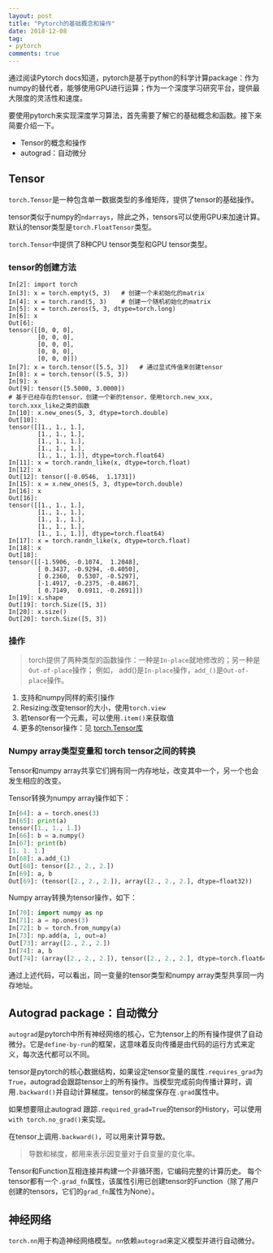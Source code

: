 ```yaml
---
layout: post
title: "Pytorch的基础概念和操作"
date: 2018-12-08
tag:
- pytorch
comments: true
---
```


通过阅读Pytorch docs知道，pytorch是基于python的科学计算package：作为numpy的替代者，能够使用GPU进行运算；作为一个深度学习研究平台，提供最大限度的灵活性和速度。

要使用pytorch来实现深度学习算法，首先需要了解它的基础概念和函数。接下来简要介绍一下。

+ Tensor的概念和操作
+ autograd：自动微分

## Tensor

`torch.Tensor`是一种包含单一数据类型的多维矩阵，提供了tensor的基础操作。

tensor类似于numpy的`ndarrays`，除此之外，tensors可以使用GPU来加速计算。默认的tensor类型是`torch.FloatTensor`类型。

`torch.Tensor`中提供了8种CPU tensor类型和GPU tensor类型。

### tensor的创建方法

```
In[2]: import torch
In[3]: x = torch.empty(5, 3)   # 创建一个未初始化的matrix
In[4]: x = torch.rand(5, 3)    # 创建一个随机初始化的matrix
In[5]: x = torch.zeros(5, 3, dtype=torch.long)
In[6]: x
Out[6]:
tensor([[0, 0, 0],
        [0, 0, 0],
        [0, 0, 0],
        [0, 0, 0],
        [0, 0, 0]])
In[7]: x = torch.tensor([5.5, 3])   # 通过显式传值来创建tensor
In[8]: x = torch.tensor((5.5, 3))
In[9]: x
Out[9]: tensor([5.5000, 3.0000])
# 基于已经存在的tensor，创建一个新的tensor，使用torch.new_xxx, torch.xxx_like之类的函数
In[10]: x.new_ones(5, 3, dtype=torch.double)
Out[10]:
tensor([[1., 1., 1.],
        [1., 1., 1.],
        [1., 1., 1.],
        [1., 1., 1.],
        [1., 1., 1.]], dtype=torch.float64)
In[11]: x = torch.randn_like(x, dtype=torch.float)
In[12]: x
Out[12]: tensor([-0.0546,  1.1731])
In[15]: x = x.new_ones(5, 3, dtype=torch.double)
In[16]: x
Out[16]:
tensor([[1., 1., 1.],
        [1., 1., 1.],
        [1., 1., 1.],
        [1., 1., 1.],
        [1., 1., 1.]], dtype=torch.float64)
In[17]: x = torch.randn_like(x, dtype=torch.float)
In[18]: x
Out[18]:
tensor([[-1.5906, -0.1074,  1.2048],
        [ 0.3437, -0.9294, -0.4050],
        [ 0.2360,  0.5307, -0.5297],
        [-1.4917, -0.2375, -0.4867],
        [ 0.7149,  0.6911, -0.2691]])
In[19]: x.shape
Out[19]: torch.Size([5, 3])
In[20]: x.size()
Out[20]: torch.Size([5, 3])
```

### 操作

> torch提供了两种类型的函数操作：一种是`In-place`就地修改的；另一种是`Out-of-place`操作；
  例如， add()是`In-place`操作，`add_()`是`Out-of-place`操作。

1. 支持和numpy同样的索引操作
2. Resizing:改变tensor的大小，使用`torch.view`
3. 若tensor有一个元素，可以使用`.item()`来获取值
4. 更多的tensor操作：见 [torch.Tensor库](https://pytorch.org/docs/master/tensors.html)

### Numpy array类型变量和 torch tensor之间的转换

Tensor和numpy array共享它们拥有同一内存地址，改变其中一个，另一个也会发生相应的改变。

Tensor转换为numpy array操作如下：
```python
In[64]: a = torch.ones(3)
In[65]: print(a)
tensor([1., 1., 1.])
In[66]: b = a.numpy()
In[67]: print(b)
[1. 1. 1.]
In[68]: a.add_(1)
Out[68]: tensor([2., 2., 2.])
In[69]: a, b
Out[69]: (tensor([2., 2., 2.]), array([2., 2., 2.], dtype=float32))
```

Numpy array转换为tensor操作，如下：
```python
In[70]: import numpy as np
In[71]: a = np.ones(3)
In[72]: b = torch.from_numpy(a)
In[73]: np.add(a, 1, out=a)
Out[73]: array([2., 2., 2.])
In[74]: a, b
Out[74]: (array([2., 2., 2.]), tensor([2., 2., 2.], dtype=torch.float64))
```

通过上述代码，可以看出，同一变量的tensor类型和numpy array类型共享同一内存地址。

## Autograd package：自动微分

`autograd`是pytorch中所有神经网络的核心，它为tensor上的所有操作提供了自动微分。它是`define-by-run`的框架，这意味着反向传播是由代码的运行方式来定义，每次迭代都可以不同。

tensor是pytorch的核心数据结构，如果设定tensor变量的属性`.requires_grad`为`True`，autograd会跟踪tensor上的所有操作。当模型完成前向传播计算时，调用`.backward()`并自动计算梯度。tensor的梯度保存在`.grad`属性中。

如果想要阻止autograd 跟踪`.required_grad=True`的tensor的History，可以使用`with torch.no_grad()`来实现。

在tensor上调用`.backward()`，可以用来计算导数。

> 导数和梯度，都用来表示因变量对于自变量的变化率。

Tensor和Function互相连接并构建一个非循环图，它编码完整的计算历史。
每个tensor都有一个`.grad_fn`属性，该属性引用已创建tensor的Function（除了用户创建的tensors，它们的`grad_fn`属性为None）。

## 神经网络

`torch.nn`用于构造神经网络模型。`nn`依赖`autograd`来定义模型并进行自动微分。
